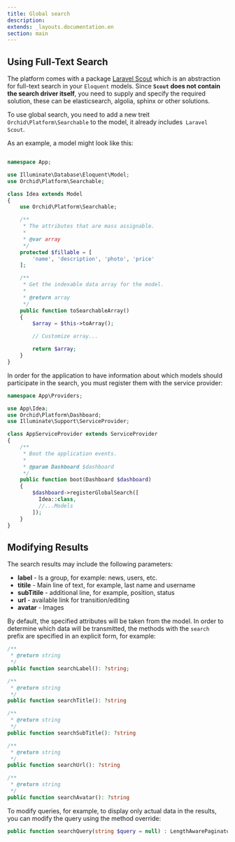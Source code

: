 ```yaml
---
title: Global search
description: 
extends: _layouts.documentation.en
section: main
---
```


## Using Full-Text Search

The platform comes with a package [Laravel Scout](https://github.com/laravel/scout) which is an abstraction for full-text search in your `Eloquent` models. 
Since **`Scout` does not contain the search driver itself**, you need to supply and specify the required solution, these can be elasticsearch, algolia, sphinx or other solutions.

To use global search, you need to add a new treit `Orchid\Platform\Searchable` to the model, it already includes` Laravel Scout`.

As an example, a model might look like this:


```php

namespace App;

use Illuminate\Database\Eloquent\Model;
use Orchid\Platform\Searchable;

class Idea extends Model
{
    use Orchid\Platform\Searchable;

    /**
     * The attributes that are mass assignable.
     *
     * @var array
     */
    protected $fillable = [
        'name', 'description', 'photo', 'price'
    ];

    /**
     * Get the indexable data array for the model.
     *
     * @return array
     */
    public function toSearchableArray()
    {
        $array = $this->toArray();

        // Customize array...

        return $array;
    }
}
```

In order for the application to have information about which models should participate in the search, you must register them with the service provider:

```php
namespace App\Providers;

use App\Idea;
use Orchid\Platform\Dashboard;
use Illuminate\Support\ServiceProvider;

class AppServiceProvider extends ServiceProvider
{
    /**
     * Boot the application events.
     *
     * @param Dashboard $dashboard
     */
    public function boot(Dashboard $dashboard)
    {
        $dashboard->registerGlobalSearch([
          Idea::class,
          //...Models
        ]);
    }
}
```


## Modifying Results

The search results may include the following parameters:
- **label** - Is a group, for example: news, users, etc.
- **titile** - Main line of text, for example, last name and username
- **subTitile** - additional line, for example, position, status
- **url** - available link for transition/editing
- **avatar** - Images

By default, the specified attributes will be taken from the model. 
In order to determine which data will be transmitted, the methods with the `search` prefix are specified in an explicit form, for example:

```php
/**
 * @return string
 */
public function searchLabel(): ?string;

/**
 * @return string
 */
public function searchTitle(): ?string

/**
 * @return string
 */
public function searchSubTitle(): ?string

/**
 * @return string
 */
public function searchUrl(): ?string

/**
 * @return string
 */
public function searchAvatar(): ?string
```

To modify queries, for example, to display only actual data in the results, you can modify the query using the method override:

```php
public function searchQuery(string $query = null) : LengthAwarePaginator
```
